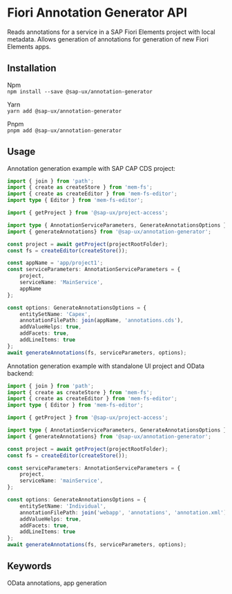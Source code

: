 # Fiori Annotation Generator API

Reads annotations for a service in a SAP Fiori Elements project with local metadata. Allows generation of annotations for generation of new Fiori Elements apps.

## Installation
Npm   
`npm install --save @sap-ux/annotation-generator`

Yarn   
`yarn add @sap-ux/annotation-generator`

Pnpm   
`pnpm add @sap-ux/annotation-generator`

## Usage

Annotation generation example with SAP CAP CDS project:

```typescript
import { join } from 'path';
import { create as createStore } from 'mem-fs';
import { create as createEditor } from 'mem-fs-editor';
import type { Editor } from 'mem-fs-editor';

import { getProject } from '@sap-ux/project-access';

import type { AnnotationServiceParameters, GenerateAnnotationsOptions } from '@sap-ux/annotation-generator';
import { generateAnnotations} from '@sap-ux/annotation-generator';

const project = await getProject(projectRootFolder);
const fs = createEditor(createStore());

const appName = 'app/project1';
const serviceParameters: AnnotationServiceParameters = {
    project,
    serviceName: 'MainService',
    appName
};

const options: GenerateAnnotationsOptions = {
    entitySetName: 'Capex',
    annotationFilePath: join(appName, 'annotations.cds'),
    addValueHelps: true,
    addFacets: true,
    addLineItems: true
};
await generateAnnotations(fs, serviceParameters, options);
```

Annotation generation example with standalone UI project and OData backend:

```typescript
import { join } from 'path';
import { create as createStore } from 'mem-fs';
import { create as createEditor } from 'mem-fs-editor';
import type { Editor } from 'mem-fs-editor';

import { getProject } from '@sap-ux/project-access';

import type { AnnotationServiceParameters, GenerateAnnotationsOptions } from '@sap-ux/annotation-generator';
import { generateAnnotations} from '@sap-ux/annotation-generator';

const project = await getProject(projectRootFolder);
const fs = createEditor(createStore());

const serviceParameters: AnnotationServiceParameters = {
    project,
    serviceName: 'mainService',
};

const options: GenerateAnnotationsOptions = {
    entitySetName: 'Individual',
    annotationFilePath: join('webapp', 'annotations', 'annotation.xml'),
    addValueHelps: true,
    addFacets: true,
    addLineItems: true
};
await generateAnnotations(fs, serviceParameters, options);
```


## Keywords
OData annotations, app generation
